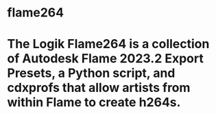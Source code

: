# flame264
# The Logik Flame264 is a collection of Autodesk Flame 2023.2 Export Presets, a Python script, and cdxprofs that allow artists from within Flame to create h264s.  
